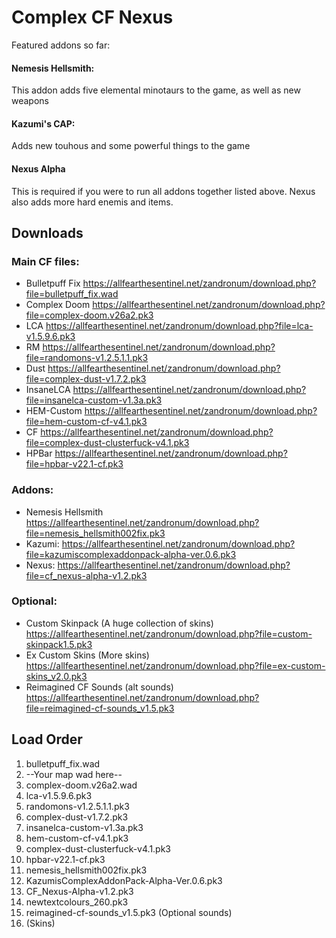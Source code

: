 # Complex CF Nexus

Featured addons so far:
#### Nemesis Hellsmith:
This addon adds five elemental minotaurs to the game, as well as new weapons

#### Kazumi's CAP:
Adds new touhous and some powerful things to the game

#### Nexus Alpha
This is required if you were to run all addons together listed above. Nexus also adds more hard enemis and items.

## Downloads

### Main CF files:
* Bulletpuff Fix https://allfearthesentinel.net/zandronum/download.php?file=bulletpuff_fix.wad
* Complex Doom https://allfearthesentinel.net/zandronum/download.php?file=complex-doom.v26a2.pk3
* LCA https://allfearthesentinel.net/zandronum/download.php?file=lca-v1.5.9.6.pk3
* RM https://allfearthesentinel.net/zandronum/download.php?file=randomons-v1.2.5.1.1.pk3
* Dust https://allfearthesentinel.net/zandronum/download.php?file=complex-dust-v1.7.2.pk3
* InsaneLCA https://allfearthesentinel.net/zandronum/download.php?file=insanelca-custom-v1.3a.pk3
* HEM-Custom https://allfearthesentinel.net/zandronum/download.php?file=hem-custom-cf-v4.1.pk3
* CF https://allfearthesentinel.net/zandronum/download.php?file=complex-dust-clusterfuck-v4.1.pk3
* HPBar https://allfearthesentinel.net/zandronum/download.php?file=hpbar-v22.1-cf.pk3

### Addons:
* Nemesis Hellsmith https://allfearthesentinel.net/zandronum/download.php?file=nemesis_hellsmith002fix.pk3
* Kazumi: https://allfearthesentinel.net/zandronum/download.php?file=kazumiscomplexaddonpack-alpha-ver.0.6.pk3
* Nexus: https://allfearthesentinel.net/zandronum/download.php?file=cf_nexus-alpha-v1.2.pk3

### Optional:
* Custom Skinpack (A huge collection of skins) https://allfearthesentinel.net/zandronum/download.php?file=custom-skinpack1.5.pk3
* Ex Custom Skins (More skins) https://allfearthesentinel.net/zandronum/download.php?file=ex-custom-skins_v2.0.pk3
* Reimagined CF Sounds (alt sounds) https://allfearthesentinel.net/zandronum/download.php?file=reimagined-cf-sounds_v1.5.pk3

## Load Order

1. bulletpuff_fix.wad
2. --Your map wad here--
3. complex-doom.v26a2.wad
4. lca-v1.5.9.6.pk3
5. randomons-v1.2.5.1.1.pk3
6. complex-dust-v1.7.2.pk3
7. insanelca-custom-v1.3a.pk3
8. hem-custom-cf-v4.1.pk3
9. complex-dust-clusterfuck-v4.1.pk3
10. hpbar-v22.1-cf.pk3
11. nemesis_hellsmith002fix.pk3
12. KazumisComplexAddonPack-Alpha-Ver.0.6.pk3
13. CF_Nexus-Alpha-v1.2.pk3
14. newtextcolours_260.pk3
15. reimagined-cf-sounds_v1.5.pk3 (Optional sounds)
16. (Skins)

